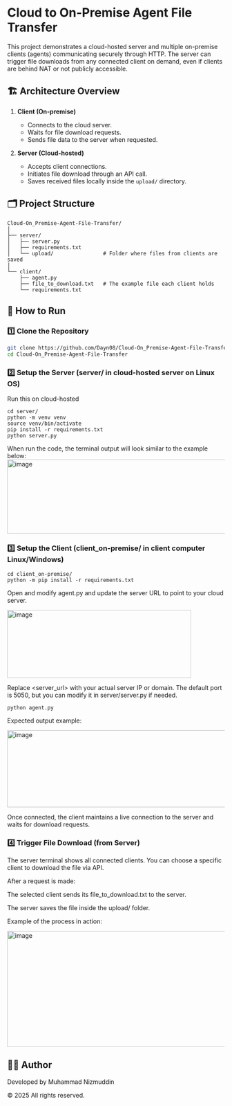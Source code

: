 # Cloud to On-Premise Agent File Transfer
This project demonstrates a cloud-hosted server and multiple on-premise clients (agents) communicating securely through HTTP. The server can trigger file downloads from any connected client on demand, even if clients are behind NAT or not publicly accessible.

## 🏗️ Architecture Overview

1. **Client (On-premise)**  
   - Connects to the cloud server.
   - Waits for file download requests.
   - Sends file data to the server when requested.

2. **Server (Cloud-hosted)**  
   - Accepts client connections.
   - Initiates file download through an API call.
   - Saves received files locally inside the `upload/` directory.
     
## 🗂 Project Structure
```
Cloud-On_Premise-Agent-File-Transfer/
│
├── server/
│   ├── server.py
│   ├── requirements.txt
│   └── upload/                # Folder where files from clients are saved
│
└── client/
    ├── agent.py
    ├── file_to_download.txt   # The example file each client holds
    └── requirements.txt
```

## 🚀 How to Run

### 1️⃣ Clone the Repository
```bash
git clone https://github.com/Dayn08/Cloud-On_Premise-Agent-File-Transfer.git
cd Cloud-On_Premise-Agent-File-Transfer
```
### 2️⃣ Setup the Server (server/ in cloud-hosted server on Linux OS)
Run this on cloud-hosted
```
cd server/
python -m venv venv
source venv/bin/activate
pip install -r requirements.txt
python server.py
```
When run the code, the terminal output will look similar to the example below:
<img width="855" height="171" alt="image" src="https://github.com/user-attachments/assets/2718cdab-ac48-45cd-b836-0748b96f1ac6" />

### 3️⃣ Setup the Client (client_on-premise/ in client computer Linux/Windows)
```
cd client_on-premise/
python -m pip install -r requirements.txt
```
Open and modify agent.py and update the server URL to point to your cloud server.

<img width="426" height="157" alt="image" src="https://github.com/user-attachments/assets/bfce6afa-effc-4ede-8132-28080dda5e85" />

Replace <server_url> with your actual server IP or domain.
The default port is 5050, but you can modify it in server/server.py if needed.

```
python agent.py
```
Expected output example:

<img width="611" height="178" alt="image" src="https://github.com/user-attachments/assets/c0478603-1bc6-4b84-ac14-006088bb48df" />

Once connected, the client maintains a live connection to the server and waits for download requests.

### 4️⃣ Trigger File Download (from Server)
The server terminal shows all connected clients.
You can choose a specific client to download the file via API.

After a request is made:

The selected client sends its file_to_download.txt to the server.

The server saves the file inside the upload/ folder.

Example of the process in action:

<img width="1411" height="268" alt="image" src="https://github.com/user-attachments/assets/490155e0-acbe-4166-9cc6-28e70d77c94e" />

## 🧑‍💻 Author
Developed by Muhammad Nizmuddin

© 2025 All rights reserved.
